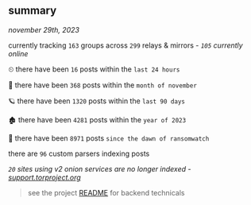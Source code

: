 
## summary
_november 29th, 2023_

currently tracking `163` groups across `299` relays & mirrors - _`105` currently online_

⏲ there have been `16` posts within the `last 24 hours`

🦈 there have been `368` posts within the `month of november`

🪐 there have been `1320` posts within the `last 90 days`

🏚 there have been `4281` posts within the `year of 2023`

🦕 there have been `8971` posts `since the dawn of ransomwatch`

there are `96` custom parsers indexing posts

_`20` sites using v2 onion services are no longer indexed - [support.torproject.org](https://support.torproject.org/onionservices/v2-deprecation/)_

> see the project [README](https://github.com/joshhighet/ransomwatch#ransomwatch--) for backend technicals
